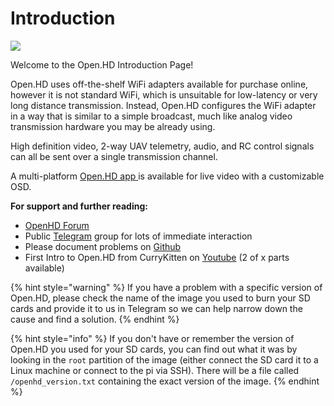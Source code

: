 # Introduction

![](.gitbook/assets/plain_openhd_logo.jpg)

Welcome to the Open.HD Introduction Page!

Open.HD uses off-the-shelf WiFi adapters available for purchase online, however it is not standard WiFi, which is unsuitable for low-latency or very long distance transmission. Instead, Open.HD configures the WiFi adapter in a way that is similar to a simple broadcast, much like analog video transmission hardware you may be already using.

High definition video, 2-way UAV telemetry, audio, and RC control signals can all be sent over a single transmission channel.

A multi-platform [Open.HD app ](https://github.com/OpenHD/QOpenHD/releases)is available for live video with a customizable OSD.

**For support and further reading:**

* [OpenHD Forum](https://discuss.openhdfpv.com/)
* Public [Telegram](https://t.me/OpenHD_HDFPV) group for lots of immediate interaction
* Please document problems on [Github](https://github.com/OpenHD/Open.HD/issues)
* First Intro to Open.HD from CurryKitten on [Youtube](https://www.youtube.com/playlist?list=PL7WaECFssECJWfTc0vKYTfUdH5y8UgdI9) \(2 of x parts available\)

{% hint style="warning" %}
If you have a problem with a specific version of Open.HD, please check the name of the image you used to burn your SD cards and provide it to us in Telegram so we can help narrow down the cause and find a solution.
{% endhint %}

{% hint style="info" %}
 If you don't have or remember the version of Open.HD you used for your SD cards, you can find out what it was by looking in the `root` partition of the image \(either connect the SD card it to a Linux machine or connect to the pi via SSH\). There will be a file called `/openhd_version.txt` containing the exact version of the image.
{% endhint %}

